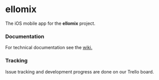 # ellomix

The iOS mobile app for the **ellomix** project.

### Documentation
For technical documentation see the [wiki.](https://github.com/Ellomix/Ellomix-iOS/wiki)

### Tracking
Issue tracking and development progress are done on our Trello board.
